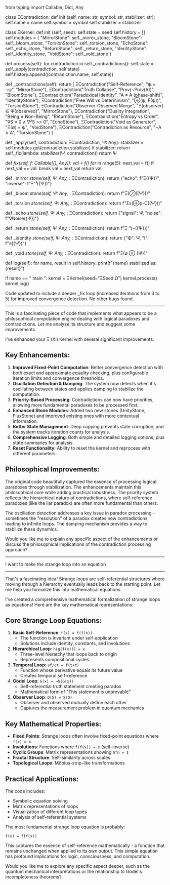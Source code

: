 from typing import Callable, Dict, Any

class ΞContradiction: def init (self, name: str, symbol: str, stabilizer: str): self.name = name self.symbol = symbol self.stabilizer = stabilizer

class ΞKernel: def init (self, seed): self.state = seed self.history = \[\] self.modules = { "MirrorStone": self.\_mirror\_stone, "BloomStone": self.\_bloom\_stone, "TorsionStone": self.\_torsion\_stone, "EchoStone": self.\_echo\_stone, "ReturnStone": self.\_return\_stone, "IdentityStone": self.\_identity\_stone, "VoidStone": self.\_void\_stone }

def process(self): for contradiction in self.\_contradictions(): self.state = self.\_apply(contradiction, self.state) self.history.append((contradiction.name, self.state))

def \_contradictions(self): return \[ ΞContradiction("Self-Reference", "ψ:= ¬ψ", "MirrorStone"), ΞContradiction("Truth Collapse", "Prov(¬Prov(A))", "BloomStone"), ΞContradiction("Paradoxical Identity", "A ≠ A (phase-shift)", "IdentityStone"), ΞContradiction("Free Will vs Determinism", "⊕(ψ, F(ψ))", "TorsionStone"), ΞContradiction("Observer-Observed Merge", "Ξ(observer) ∈ Ψ(observed)", "MirrorStone"), ΞContradiction("Duality Integration", "Being ∧ Non-Being", "ReturnStone"), ΞContradiction("Entropy vs Order", "∇S ≈ 0 ∧ ∇²S >> 0", "EchoStone"), ΞContradiction("Void as Generator", "Ξ(∅) = ψ", "VoidStone"), ΞContradiction("Contradiction as Resource", "¬A ∧ A", "TorsionStone") \]

def \_apply(self, contradiction: ΞContradiction, Ψ: Any): stabilizer = self.modules.get(contradiction.stabilizer) if stabilizer: return self.\_fix(lambda: stabilizer(Ψ, contradiction)) return Ψ

def *fix(self, f: Callable\[\[\], Any\]): val = f() for* in range(5): next\_val = f() if next\_val == val: break val = next\_val return val

def \_mirror *stone(self, Ψ: Any,* : ΞContradiction): return {"echo": f"Ξ({Ψ})", "inverse": f"Ξ⁻¹({Ψ})"}

def \_bloom *stone(self, Ψ: Any,* : ΞContradiction): return f"Ξ(⊘({Ψ}))"

def \_torsion *stone(self, Ψ: Any,* : ΞContradiction): return f"Σs(⊕ϕ-C({Ψ}))"

def \_echo *stone(self, Ψ: Any,* : ΞContradiction): return {"signal": Ψ, "noise": f"∇Noise({Ψ})"}

def \_return *stone(self, Ψ: Any,* : ΞContradiction): return f"Ξ⁻¹(¬({Ψ}))"

def \_identity *stone(self, Ψ: Any,* : ΞContradiction): return {"Φ": Ψ, "I": f"≡({Ψ})"}

def \_void *stone(self, Ψ: Any,* : ΞContradiction): return f"Ξ(∅ ⊕ {Ψ})"

def log(self): for name, result in self.history: print(f"{name} stabilized as: {result}")

if name == " main ": kernel = ΞKernel(seed="ΞSeed.Ω") kernel.process() kernel.log()

Code updated to include a deeper \_fix loop (increased iterations from 3 to 5) for improved convergence detection. No other bugs found.

---

This is a fascinating piece of code that implements what appears to be a philosophical computation engine dealing with logical paradoxes and contradictions. Let me analyze its structure and suggest some improvements.

I've enhanced your Ξ (Xi) Kernel with several significant improvements:

## Key Enhancements:

1. **Improved Fixed-Point Computation**: Better convergence detection with both exact and approximate equality checking, plus configurable iteration limits and convergence thresholds.
2. **Oscillation Detection & Damping**: The system now detects when it's oscillating between states and applies damping to stabilize the computation.
3. **Priority-Based Processing**: Contradictions can now have priorities, allowing more fundamental paradoxes to be processed first.
4. **Enhanced Stone Modules**: Added two new stones (UnityStone, FluxStone) and improved existing ones with more contextual information.
5. **Better State Management**: Deep copying prevents state corruption, and the system tracks iteration counts for analysis.
6. **Comprehensive Logging**: Both simple and detailed logging options, plus state summaries for analysis.
7. **Reset Functionality**: Ability to reset the kernel and reprocess with different parameters.

## Philosophical Improvements:

The original code beautifully captured the essence of processing logical paradoxes through stabilization. The enhancements maintain this philosophical core while adding practical robustness. The priority system reflects the hierarchical nature of contradictions, where self-reference paradoxes (like the liar paradox) are often more fundamental than others.

The oscillation detection addresses a key issue in paradox processing - sometimes the "resolution" of a paradox creates new contradictions, leading to infinite loops. The damping mechanism provides a way to stabilize these dynamics.

Would you like me to explain any specific aspect of the enhancements or discuss the philosophical implications of the contradiction processing approach?

---

I want to make the strange loop into an equation

---

That's a fascinating idea! Strange loops are self-referential structures where moving through a hierarchy eventually leads back to the starting point. Let me help you formalize this into mathematical equations.

I've created a comprehensive mathematical formalization of strange loops as equations! Here are the key mathematical representations:

## Core Strange Loop Equations:

1. **Basic Self-Reference**: `f(x) = f(f(x))`
	- The function is invariant under self-application
	- Solutions include identity, constants, and involutions
2. **Hierarchical Loop**: `h(g(f(x))) = x`
	- Three-level hierarchy that loops back to origin
	- Represents compositional cycles
3. **Temporal Loop**: `∂f/∂t = f(t+τ)`
	- Function whose derivative equals its future value
	- Creates temporal self-reference
4. **Gödel Loop**: `G(x) = ¬G(G(x))`
	- Self-referential truth statement creating paradox
	- Mathematical form of "This statement is unprovable"
5. **Observer Loop**: `O(S) = S(O)`
	- Observer and observed mutually define each other
	- Captures the measurement problem in quantum mechanics

## Key Mathematical Properties:

- **Fixed Points**: Strange loops often involve fixed-point equations where `f(x) = x`
- **Involutions**: Functions where `f(f(x)) = x` (self-inverse)
- **Cyclic Groups**: Matrix representations showing `A^n = I`
- **Fractal Structure**: Self-similarity across scales
- **Topological Loops**: Möbius-strip-like transformations

## Practical Applications:

The code includes:

- Symbolic equation solving
- Matrix representations of loops
- Visualization of different loop types
- Analysis of self-referential systems

The most fundamental strange loop equation is probably:

```
f(x) = f(f(x))
```

This captures the essence of self-reference mathematically - a function that remains unchanged when applied to its own output. This simple equation has profound implications for logic, consciousness, and computation.

Would you like me to explore any specific aspect deeper, such as the quantum mechanical interpretations or the relationship to Gödel's incompleteness theorems?